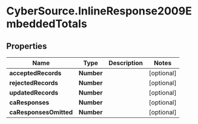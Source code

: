 # CyberSource.InlineResponse2009EmbeddedTotals

## Properties
Name | Type | Description | Notes
------------ | ------------- | ------------- | -------------
**acceptedRecords** | **Number** |  | [optional] 
**rejectedRecords** | **Number** |  | [optional] 
**updatedRecords** | **Number** |  | [optional] 
**caResponses** | **Number** |  | [optional] 
**caResponsesOmitted** | **Number** |  | [optional] 


